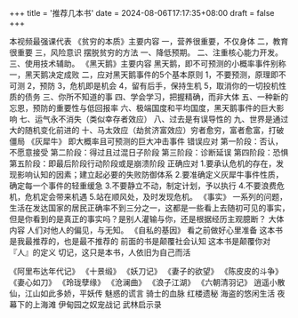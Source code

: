 +++
title = '推荐几本书'
date = 2024-08-06T17:17:35+08:00
draft = false
+++

本视频最强课代表
《贫穷的本质》主要内容
一，营养很重要，不仅身体
二，教育很重要
三，风险意识
摆脱贫穷的方法
一、降低预期。
二、注重核心能力开发。
三、使用技术辅助。
《黑天鹅》主要内容
黑天鹅，即不可预测的小概率事件别称
一，黑天鹅决定成败
二，应对黑天鹅事件的5个基本原则
1，不要预测，原理即不可测
2，预防
3，危机即是机会
4，留有后手，保持生机
5，取消你的一切投机性质的债务
三、你所不知道的事
四、学会学习，把握精确，而非大体
五、一种新的忘恩，预防的重要性与低回报率
六、极端国度和平均国度，黑天鹅事件的巨大影响
七、运气永不消失（类似幸存者效应）
八、过去是有误导性的
九、世界是通过大的随机变化前进的
十、马太效应（劫贫济富效应）穷者愈穷，富者愈富，打破僵局
《灰犀牛》
即大概率且可预测的巨大冲击事件
错误应对
第一阶段：否认，不愿意接受
第二阶段：得过且过混日子阶段
第三阶段：诊断延误
第四阶段：恐惧
第五阶段：即最后阶段行动阶段或是崩溃阶段
正确应对
1.要承认危机的存在，发现影响认知的因素；建立起必要的失败防御体系
2.要准确定义灰犀牛事件性质，确定每一个事件的轻重缓急
3.不要静立不动，制定计划，予以执行
4.不要浪费危机，危机定会带来机遇
5.站在顺风处，及时发现危机。
《事实》
一系列的问题，生活在发达国家的居民正确率不到三分之一，这都是一些看上去随初可见的事实，但是你看到的是真正的事实吗？是别人灌输与你，还是根据经历主观臆断？
大体内容
人们对他人的偏见，与无知。
《自私的基因》
看之前做好心里准备
这本书是我最推荐的，也是最不推荐的
前面的书是颠覆社会认知
这本书是颠覆你对『人』的定义
切记，这只是本书，人依旧为自己而活

《阿里布达年代记》
《十景缎》
《妖刀记》
《妻子的欲望》
《陈皮皮的斗争》
《妻心如刀》
《玲珑孽缘》
《沧澜曲》
《浪子江湖》
《六朝清羽记》
逍遥小散仙，江山如此多娇，平妖传
魅惑的谎言 骑士的血脉 红楼遗秘 海盗的悠闲生活
夜幕下的上海滩 伊甸园之奴宠战记 武林启示录